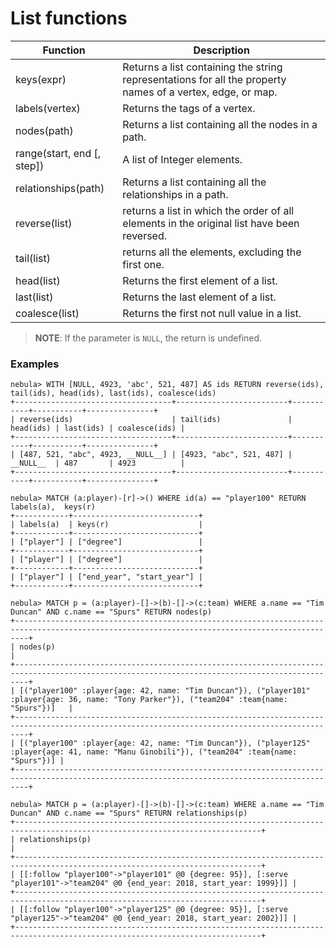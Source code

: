 # List functions

| Function| Description |
| ----  |  ----|
| keys(expr) | Returns a list containing the string representations for all the property names of a vertex, edge, or map. |
| labels(vertex) | Returns the tags of a vertex. |
| nodes(path) | Returns a list containing all the nodes in a path. |
| range(start, end [, step]) | A list of Integer elements. |
| relationships(path)  | Returns a list containing all the relationships in a path. |
| reverse(list) | returns a list in which the order of all elements in the original list have been reversed. |\
| tail(list) | returns all the elements, excluding the first one. |
| head(list) | Returns the first element of a list. |
| last(list) | Returns the last element of a list. |
| coalesce(list) | Returns the first not null value in a list. |

> **NOTE**: If the parameter is `NULL`, the return is undefined.

### Examples

```ngql
nebula> WITH [NULL, 4923, 'abc', 521, 487] AS ids RETURN reverse(ids), tail(ids), head(ids), last(ids), coalesce(ids)
+-----------------------------------+-------------------------+-----------+-----------+---------------+
| reverse(ids)                      | tail(ids)               | head(ids) | last(ids) | coalesce(ids) |
+-----------------------------------+-------------------------+-----------+-----------+---------------+
| [487, 521, "abc", 4923, __NULL__] | [4923, "abc", 521, 487] | __NULL__  | 487       | 4923          |
+-----------------------------------+-------------------------+-----------+-----------+---------------+

```

```ngql
nebula> MATCH (a:player)-[r]->() WHERE id(a) == "player100" RETURN labels(a),  keys(r)
+------------+----------------------------+
| labels(a)  | keys(r)                    |
+------------+----------------------------+
| ["player"] | ["degree"]                 |
+------------+----------------------------+
| ["player"] | ["degree"]                 |
+------------+----------------------------+
| ["player"] | ["end_year", "start_year"] |
+------------+----------------------------+

```

```ngql
nebula> MATCH p = (a:player)-[]->(b)-[]->(c:team) WHERE a.name == "Tim Duncan" AND c.name == "Spurs" RETURN nodes(p)
+-----------------------------------------------------------------------------------------------------------------------------------------------+
| nodes(p)                                                                                                                                      |
+-----------------------------------------------------------------------------------------------------------------------------------------------+
| [("player100" :player{age: 42, name: "Tim Duncan"}), ("player101" :player{age: 36, name: "Tony Parker"}), ("team204" :team{name: "Spurs"})]   |
+-----------------------------------------------------------------------------------------------------------------------------------------------+
| [("player100" :player{age: 42, name: "Tim Duncan"}), ("player125" :player{age: 41, name: "Manu Ginobili"}), ("team204" :team{name: "Spurs"})] |
+-----------------------------------------------------------------------------------------------------------------------------------------------+
```

```ngql
nebula> MATCH p = (a:player)-[]->(b)-[]->(c:team) WHERE a.name == "Tim Duncan" AND c.name == "Spurs" RETURN relationships(p)
+-----------------------------------------------------------------------------------------------------------------------------+
| relationships(p)                                                                                                            |
+-----------------------------------------------------------------------------------------------------------------------------+
| [[:follow "player100"->"player101" @0 {degree: 95}], [:serve "player101"->"team204" @0 {end_year: 2018, start_year: 1999}]] |
+-----------------------------------------------------------------------------------------------------------------------------+
| [[:follow "player100"->"player125" @0 {degree: 95}], [:serve "player125"->"team204" @0 {end_year: 2018, start_year: 2002}]] |
+-----------------------------------------------------------------------------------------------------------------------------+

```
